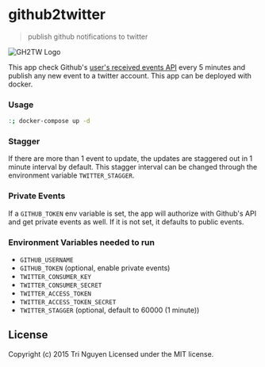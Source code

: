 # github2twitter

> publish github notifications to twitter

![GH2TW Logo](https://cdn.rawgit.com/tnguyen14/github2twitter/master/logo.svg 'GH2TW Logo')

This app check Github's [user's received events API](https://developer.github.com/v3/activity/events/#list-events-that-a-user-has-received) every 5 minutes and publish any new event to a twitter account. This app can be deployed with docker.

### Usage

```sh
:; docker-compose up -d
```

### Stagger
If there are more than 1 event to update, the updates are staggered out in 1 minute interval by default. This stagger interval can be changed through the environment variable `TWITTER_STAGGER`.

### Private Events
If a `GITHUB_TOKEN` env variable is set, the app will authorize with Github's API and get private events as well. If it is not set, it defaults to public events.

### Environment Variables needed to run

- `GITHUB_USERNAME`
- `GITHUB_TOKEN` (optional, enable private events)
- `TWITTER_CONSUMER_KEY`
- `TWITTER_CONSUMER_SECRET`
- `TWITTER_ACCESS_TOKEN`
- `TWITTER_ACCESS_TOKEN_SECRET`
- `TWITTER_STAGGER` (optional, default to 60000 (1 minute))

## License

Copyright (c) 2015 Tri Nguyen
Licensed under the MIT license.
